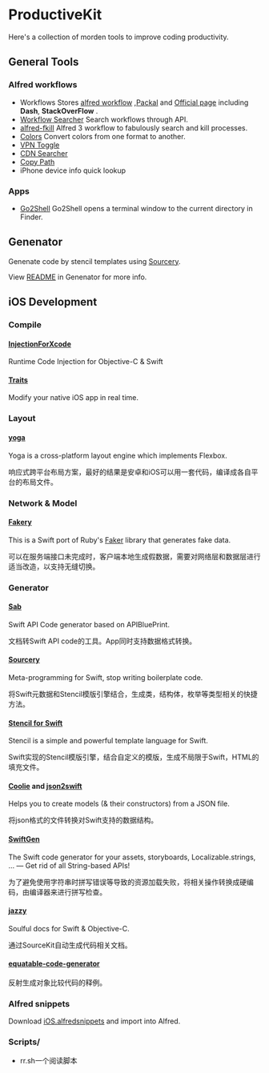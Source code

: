 # ProductiveKit

Here's a collection of morden tools to improve coding productivity.

## General Tools

### Alfred workflows

- Workflows Stores  [alfred workflow](http://alfredworkflow.com/) ,[Packal](http://www.packal.org/#) and [Official page](https://www.alfredapp.com/workflows/) including **Dash**, **StackOverFlow** .
- [Workflow Searcher](https://github.com/hzlzh/Alfred-Workflows/raw/master/Downloads/Workflow-Searcher.alfredworkflow) Search workflows through API.
- [alfred-fkill](https://github.com/SamVerschueren/alfred-fkill) Alfred 3 workflow to fabulously search and kill processes. 
- [Colors](http://www.packal.org/workflow/colors#) Convert colors from one format to another.
- [VPN Toggle](https://github.com/hzlzh/AlfredWorkflow.com/raw/master/Downloads/Workflows/VPN-Toggle.alfredworkflow)
- [CDN Searcher](https://github.com/hzlzh/Alfred-Workflows/raw/master/Downloads/CDN-Searcher.alfredworkflow)
- [Copy Path](https://github.com/hzlzh/Alfred-Workflows/raw/master/Downloads/Copy-Path.alfredworkflow)
- iPhone device info quick lookup 

### Apps

- [Go2Shell](http://www.jianshu.com/p/88c6e68645c4?utm_source=tuicool) Go2Shell opens a terminal window to the current directory in Finder.

## Genenator

Genenate code by stencil templates using [Sourcery](https://github.com/krzysztofzablocki/Sourcery).

View [README](Genenator/README.md) in Genenator  for more info.

## iOS Development

### Compile

#### [InjectionForXcode](https://github.com/johnno1962/injectionforxcode)

Runtime Code Injection for Objective-C & Swift

#### [Traits](https://github.com/krzysztofzablocki/Traits)

Modify your native iOS app in real time. 

### Layout

#### [yoga](https://github.com/facebook/yoga)

Yoga is a cross-platform layout engine which implements Flexbox. 

响应式跨平台布局方案，最好的结果是安卓和iOS可以用一套代码，编译成各自平台的布局文件。

### Network & Model

#### [Fakery](https://github.com/durul/Fakery)

This is a Swift port of Ruby's [Faker](https://github.com/stympy/faker) library that generates fake data.

可以在服务端接口未完成时，客户端本地生成假数据，需要对网络层和数据层进行适当改造，以支持无缝切换。

### Generator

#### [Sab](https://github.com/drinking/SwiftAPI)

Swift API Code generator based on APIBluePrint.

文档转Swift API code的工具。App同时支持数据格式转换。

#### [Sourcery](https://github.com/krzysztofzablocki/Sourcery)

Meta-programming for Swift, stop writing boilerplate code. 

将Swift元数据和Stencil模版引擎结合，生成类，结构体，枚举等类型相关的快捷方法。

#### [Stencil for Swift](https://github.com/kylef/Stencil)

Stencil is a simple and powerful template language for Swift.

Swift实现的Stencil模版引擎，结合自定义的模版，生成不局限于Swift，HTML的填充文件。

#### [Coolie](https://github.com/nixzhu/Coolie) and [json2swift](https://github.com/ijoshsmith/json2swift)

Helps you to create models (& their constructors) from a JSON file.

将json格式的文件转换对Swift支持的数据结构。

#### [SwiftGen](https://github.com/SwiftGen/SwiftGen)

The Swift code generator for your assets, storyboards, Localizable.strings, … — Get rid of all String-based APIs!

为了避免使用字符串时拼写错误等导致的资源加载失败，将相关操作转换成硬编码，由编译器来进行拼写检查。

#### [jazzy](https://github.com/realm/jazzy)

Soulful docs for Swift & Objective-C.

通过SourceKit自动生成代码相关文档。

#### [equatable-code-generator](https://github.com/ijoshsmith/equatable-code-generator)

反射生成对象比较代码的释例。

### Alfred snippets

Download [iOS.alfredsnippets](./Alfred/iOS.alfredsnippets)  and import into Alfred.

### Scripts/
- rr.sh一个阅读脚本